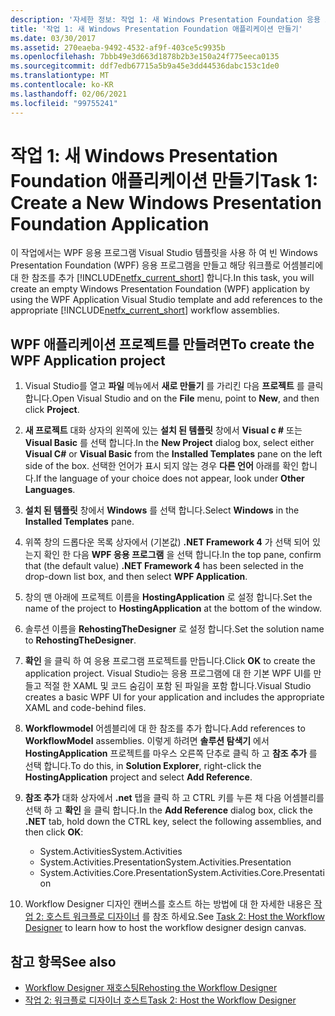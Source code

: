 ```yaml
---
description: '자세한 정보: 작업 1: 새 Windows Presentation Foundation 응용 프로그램 만들기'
title: '작업 1: 새 Windows Presentation Foundation 애플리케이션 만들기'
ms.date: 03/30/2017
ms.assetid: 270eaeba-9492-4532-af9f-403ce5c9935b
ms.openlocfilehash: 7bbb49e3d663d1878b2b3e150a24f775eeca0135
ms.sourcegitcommit: ddf7edb67715a5b9a45e3dd44536dabc153c1de0
ms.translationtype: MT
ms.contentlocale: ko-KR
ms.lasthandoff: 02/06/2021
ms.locfileid: "99755241"
---
```

# <a name="task-1-create-a-new-windows-presentation-foundation-application"></a><span data-ttu-id="8e563-103">작업 1: 새 Windows Presentation Foundation 애플리케이션 만들기</span><span class="sxs-lookup"><span data-stu-id="8e563-103">Task 1: Create a New Windows Presentation Foundation Application</span></span>

<span data-ttu-id="8e563-104">이 작업에서는 WPF 응용 프로그램 Visual Studio 템플릿을 사용 하 여 빈 Windows Presentation Foundation (WPF) 응용 프로그램을 만들고 해당 워크플로 어셈블리에 대 한 참조를 추가 [!INCLUDE[netfx_current_short](../../../includes/netfx-current-short-md.md)] 합니다.</span><span class="sxs-lookup"><span data-stu-id="8e563-104">In this task, you will create an empty Windows Presentation Foundation (WPF) application by using the WPF Application Visual Studio template and add references to the appropriate [!INCLUDE[netfx_current_short](../../../includes/netfx-current-short-md.md)] workflow assemblies.</span></span>  
  
## <a name="to-create-the-wpf-application-project"></a><span data-ttu-id="8e563-105">WPF 애플리케이션 프로젝트를 만들려면</span><span class="sxs-lookup"><span data-stu-id="8e563-105">To create the WPF Application project</span></span>

1. <span data-ttu-id="8e563-106">Visual Studio를 열고 **파일** 메뉴에서 **새로 만들기** 를 가리킨 다음 **프로젝트** 를 클릭 합니다.</span><span class="sxs-lookup"><span data-stu-id="8e563-106">Open Visual Studio and on the **File** menu, point to **New**, and then click **Project**.</span></span>

2. <span data-ttu-id="8e563-107">**새 프로젝트** 대화 상자의 왼쪽에 있는 **설치 된 템플릿** 창에서 **Visual c #** 또는 **Visual Basic** 를 선택 합니다.</span><span class="sxs-lookup"><span data-stu-id="8e563-107">In the **New Project** dialog box, select either **Visual C#** or **Visual Basic** from the **Installed Templates** pane on the left side of the box.</span></span> <span data-ttu-id="8e563-108">선택한 언어가 표시 되지 않는 경우 **다른 언어** 아래를 확인 합니다.</span><span class="sxs-lookup"><span data-stu-id="8e563-108">If the language of your choice does not appear, look under **Other Languages**.</span></span>

3. <span data-ttu-id="8e563-109">**설치 된 템플릿** 창에서 **Windows** 를 선택 합니다.</span><span class="sxs-lookup"><span data-stu-id="8e563-109">Select **Windows** in the **Installed Templates** pane.</span></span>

4. <span data-ttu-id="8e563-110">위쪽 창의 드롭다운 목록 상자에서 (기본값) **.NET Framework 4** 가 선택 되어 있는지 확인 한 다음 **WPF 응용 프로그램** 을 선택 합니다.</span><span class="sxs-lookup"><span data-stu-id="8e563-110">In the top pane, confirm that (the default value) **.NET Framework 4** has been selected in the drop-down list box, and then select **WPF Application**.</span></span>

5. <span data-ttu-id="8e563-111">창의 맨 아래에 프로젝트 이름을 **HostingApplication** 로 설정 합니다.</span><span class="sxs-lookup"><span data-stu-id="8e563-111">Set the name of the project to **HostingApplication** at the bottom of the window.</span></span>

6. <span data-ttu-id="8e563-112">솔루션 이름을 **RehostingTheDesigner** 로 설정 합니다.</span><span class="sxs-lookup"><span data-stu-id="8e563-112">Set the solution name to **RehostingTheDesigner**.</span></span>

7. <span data-ttu-id="8e563-113">**확인** 을 클릭 하 여 응용 프로그램 프로젝트를 만듭니다.</span><span class="sxs-lookup"><span data-stu-id="8e563-113">Click **OK** to create the application project.</span></span> <span data-ttu-id="8e563-114">Visual Studio는 응용 프로그램에 대 한 기본 WPF UI를 만들고 적절 한 XAML 및 코드 숨김이 포함 된 파일을 포함 합니다.</span><span class="sxs-lookup"><span data-stu-id="8e563-114">Visual Studio creates a basic WPF UI for your application and includes the appropriate XAML and code-behind files.</span></span>

8. <span data-ttu-id="8e563-115">**Workflowmodel** 어셈블리에 대 한 참조를 추가 합니다.</span><span class="sxs-lookup"><span data-stu-id="8e563-115">Add references to **WorkflowModel** assemblies.</span></span> <span data-ttu-id="8e563-116">이렇게 하려면 **솔루션 탐색기** 에서 **HostingApplication** 프로젝트를 마우스 오른쪽 단추로 클릭 하 고 **참조 추가** 를 선택 합니다.</span><span class="sxs-lookup"><span data-stu-id="8e563-116">To do this, in **Solution Explorer**, right-click the **HostingApplication** project and select **Add Reference**.</span></span>

9. <span data-ttu-id="8e563-117">**참조 추가** 대화 상자에서 **.net** 탭을 클릭 하 고 CTRL 키를 누른 채 다음 어셈블리를 선택 하 고 **확인** 을 클릭 합니다.</span><span class="sxs-lookup"><span data-stu-id="8e563-117">In the **Add Reference** dialog box, click the **.NET** tab, hold down the CTRL key, select the following assemblies, and then click **OK**:</span></span>

    - <span data-ttu-id="8e563-118">System.Activities</span><span class="sxs-lookup"><span data-stu-id="8e563-118">System.Activities</span></span>
    - <span data-ttu-id="8e563-119">System.Activities.Presentation</span><span class="sxs-lookup"><span data-stu-id="8e563-119">System.Activities.Presentation</span></span>
    - <span data-ttu-id="8e563-120">System.Activities.Core.Presentation</span><span class="sxs-lookup"><span data-stu-id="8e563-120">System.Activities.Core.Presentation</span></span>

10. <span data-ttu-id="8e563-121">Workflow Designer 디자인 캔버스를 호스트 하는 방법에 대 한 자세한 내용은 [작업 2: 호스트 워크플로 디자이너](task-2-host-the-workflow-designer.md) 를 참조 하세요.</span><span class="sxs-lookup"><span data-stu-id="8e563-121">See [Task 2: Host the Workflow Designer](task-2-host-the-workflow-designer.md) to learn how to host the workflow designer design canvas.</span></span>

## <a name="see-also"></a><span data-ttu-id="8e563-122">참고 항목</span><span class="sxs-lookup"><span data-stu-id="8e563-122">See also</span></span>

- [<span data-ttu-id="8e563-123">Workflow Designer 재호스팅</span><span class="sxs-lookup"><span data-stu-id="8e563-123">Rehosting the Workflow Designer</span></span>](rehosting-the-workflow-designer.md)
- [<span data-ttu-id="8e563-124">작업 2: 워크플로 디자이너 호스트</span><span class="sxs-lookup"><span data-stu-id="8e563-124">Task 2: Host the Workflow Designer</span></span>](task-2-host-the-workflow-designer.md)
